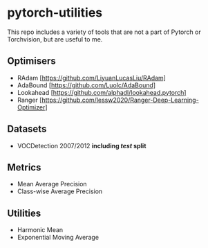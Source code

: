 # pytorch-utilities
This repo includes a variety of tools that are not a part of Pytorch or Torchvision, but are useful to me.

## Optimisers
 - RAdam [https://github.com/LiyuanLucasLiu/RAdam]
 - AdaBound [https://github.com/Luolc/AdaBound]
 - Lookahead [https://github.com/alphadl/lookahead.pytorch]
 - Ranger [https://github.com/lessw2020/Ranger-Deep-Learning-Optimizer]

## Datasets
 - VOCDetection 2007/2012 **including *test* split**

## Metrics
 - Mean Average Precision
 - Class-wise Average Precision

## Utilities
 - Harmonic Mean
 - Exponential Moving Average
